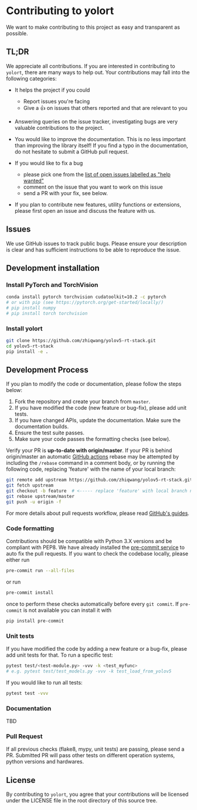 # Contributing to yolort

We want to make contributing to this project as easy and transparent as possible.

## TL;DR

We appreciate all contributions. If you are interested in contributing to `yolort`, there are many ways to help out. Your contributions may fall into the following categories:

- It helps the project if you could

  - Report issues you're facing
  - Give a :+1: on issues that others reported and that are relevant to you

- Answering queries on the issue tracker, investigating bugs are very valuable contributions to the project.

- You would like to improve the documentation. This is no less important than improving the library itself! If you find a typo in the documentation, do not hesitate to submit a GitHub pull request.

- If you would like to fix a bug

  - please pick one from the [list of open issues labelled as "help wanted"](https://github.com/zhiqwang/yolov5-rt-stack/issues?q=is%3Aopen+is%3Aissue+label%3A%22help+wanted%22)
  - comment on the issue that you want to work on this issue
  - send a PR with your fix, see below.

- If you plan to contribute new features, utility functions or extensions, please first open an issue and discuss the feature with us.

## Issues

We use GitHub issues to track public bugs. Please ensure your description is clear and has sufficient instructions to be able to reproduce the issue.

## Development installation

### Install PyTorch and TorchVision

```bash
conda install pytorch torchvision cudatoolkit=10.2 -c pytorch
# or with pip (see https://pytorch.org/get-started/locally/)
# pip install numpy
# pip install torch torchvision
```

### Install yolort

```bash
git clone https://github.com/zhiqwang/yolov5-rt-stack.git
cd yolov5-rt-stack
pip install -e .
```

## Development Process

If you plan to modify the code or documentation, please follow the steps below:

1. Fork the repository and create your branch from `master`.
1. If you have modified the code (new feature or bug-fix), please add unit tests.
1. If you have changed APIs, update the documentation. Make sure the documentation builds.
1. Ensure the test suite passes.
1. Make sure your code passes the formatting checks (see below).

Verify your PR is **up-to-date with origin/master**. If your PR is behind origin/master an automatic [GitHub actions](.github/workflows/rebase.yml) rebase may be attempted by including the `/rebase` command in a comment body, or by running the following code, replacing 'feature' with the name of your local branch:

```bash
git remote add upstream https://github.com/zhiqwang/yolov5-rt-stack.git
git fetch upstream
git checkout -b feature  # <----- replace 'feature' with local branch name
git rebase upstream/master
git push -u origin -f
```

For more details about pull requests workflow, please read [GitHub's guides](https://docs.github.com/en/github/collaborating-with-issues-and-pull-requests/creating-a-pull-request).

### Code formatting

Contributions should be compatible with Python 3.X versions and be compliant with PEP8. We have already installed the [pre-commit service](https://github.com/apps/pre-commit-ci) to auto fix the pull requests. If you want to check the codebase locally, please either run

```bash
pre-commit run --all-files
```

or run

```bash
pre-commit install
```

once to perform these checks automatically before every `git commit`. If `pre-commit` is not available you can install it with

```bash
pip install pre-commit
```

### Unit tests

If you have modified the code by adding a new feature or a bug-fix, please add unit tests for that. To run a specific test:

```bash
pytest test/<test-module.py> -vvv -k <test_myfunc>
# e.g. pytest test/test_models.py -vvv -k test_load_from_yolov5
```

If you would like to run all tests:

```bash
pytest test -vvv
```

### Documentation

TBD

### Pull Request

If all previous checks (flake8, mypy, unit tests) are passing, please send a PR. Submitted PR will pass other tests on different operation systems, python versions and hardwares.

## License

By contributing to `yolort`, you agree that your contributions will be licensed under the LICENSE file in the root directory of this source tree.
